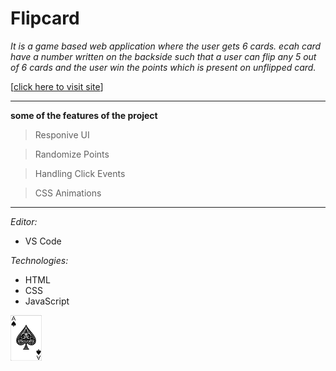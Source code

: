 # Flipcard

_It is a game based web application where the user gets 6 cards. ecah card have a number written on the backside such that a user can flip any 5 out of 6 cards and the user win the points which is present on unflipped card._

[[click here to visit site](https://iammadhanmohan.github.io/flipcard/ "flipCard")]

---

**some of the features of the project**

> Responive UI

> Randomize Points

> Handling Click Events

> CSS Animations

---

<!-- ### Tools & Technologies -->

_Editor:_

- VS Code

_Technologies:_

- HTML
- CSS
- JavaScript

<img src="./ace.png"  width="10%">
